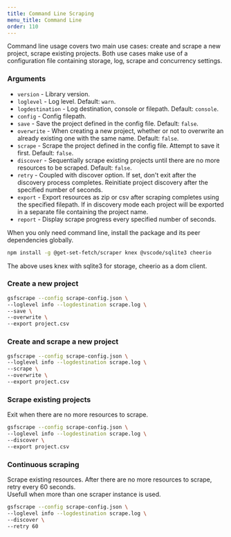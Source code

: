 ```yaml
---
title: Command Line Scraping
menu_title: Command Line
order: 110
---
```

Command line usage covers two main use cases: create and scrape a new project, scrape existing projects. Both use cases make use of a configuration file containing storage, log, scrape and concurrency settings. 

### Arguments
- `version` - Library version.
- `loglevel` - Log level. Default: `warn`.
- `logdestination` - Log destination, console or filepath. Default: `console`.
- `config` - Config filepath.
- `save` - Save the project defined in the config file. Default: `false`.
- `overwrite` - When creating a new project, whether or not to overwrite an already existing one with the same name. Default: `false`.
- `scrape` - Scrape the project defined in the config file. Attempt to save it first. Default: `false`.
- `discover` - Sequentially scrape existing projects until there are no more resources to be scraped. Default: `false`.
- `retry` - Coupled with discover option. If set, don't exit after the discovery process completes. Reinitiate project discovery after the specified number of seconds.
- `export` - Export resources as zip or csv after scraping completes using the specified filepath. If in discovery mode each project will be exported in a separate file containing the project name.
- `report` - Display scrape progress every specified number of seconds.


When you only need command line, install the package and its peer dependencies globally.
```bash
npm install -g @get-set-fetch/scraper knex @vscode/sqlite3 cheerio
```
The above uses knex with sqlite3 for storage, cheerio as a dom client.


### Create a new project
```bash
gsfscrape --config scrape-config.json \
--loglevel info --logdestination scrape.log \
--save \
--overwrite \
--export project.csv
```

### Create and scrape a new project
```bash
gsfscrape --config scrape-config.json \
--loglevel info --logdestination scrape.log \
--scrape \
--overwrite \
--export project.csv
```

### Scrape existing projects
Exit when there are no more resources to scrape.
```bash
gsfscrape --config scrape-config.json \
--loglevel info --logdestination scrape.log \
--discover \
--export project.csv
```

### Continuous scraping
Scrape existing resources. After there are no more resources to scrape, retry every 60 seconds. \
Usefull when more than one scraper instance is used.

```bash
gsfscrape --config scrape-config.json \
--loglevel info --logdestination scrape.log \
--discover \
--retry 60
```